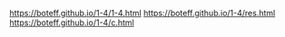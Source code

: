 https://boteff.github.io/1-4/1-4.html
https://boteff.github.io/1-4/res.html
https://boteff.github.io/1-4/c.html

